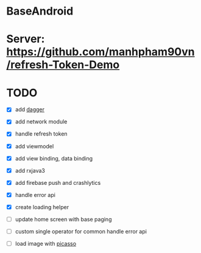 # BaseAndroid

# Server: https://github.com/manhpham90vn/refresh-Token-Demo

# TODO

- [x] add [dagger](https://github.com/google/dagger)

- [x] add network module

- [x] handle refresh token

- [x] add viewmodel

- [x] add view binding, data binding

- [x] add rxjava3

- [x] add firebase push and crashlytics

- [x] handle error api

- [x] create loading helper

- [ ] update home screen with base paging

- [ ] custom single operator for common handle error api

- [ ] load image with [picasso](https://github.com/square/picasso)
